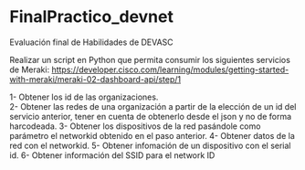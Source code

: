 # FinalPractico_devnet
Evaluación final de Habilidades de DEVASC

Realizar un script en Python que permita  consumir los siguientes servicios de  Meraki:
https://developer.cisco.com/learning/modules/getting-started-with-meraki/meraki-02-dashboard-api/step/1

1- Obtener los id de las organizaciones. <br/>
2- Obtener las redes de una organización a partir de la elección de un id del servicio anterior, tener en cuenta de obtenerlo desde el json y no de forma harcodeada.
3- Obtener los dispositivos de la red pasándole como parámetro el  networkid  obtenido en el paso anterior.
4- Obtener datos de la  red con el networkid.
5- Obtener infomación de un dispositivo con el serial id.
6- Obtener información del SSID para el network ID
